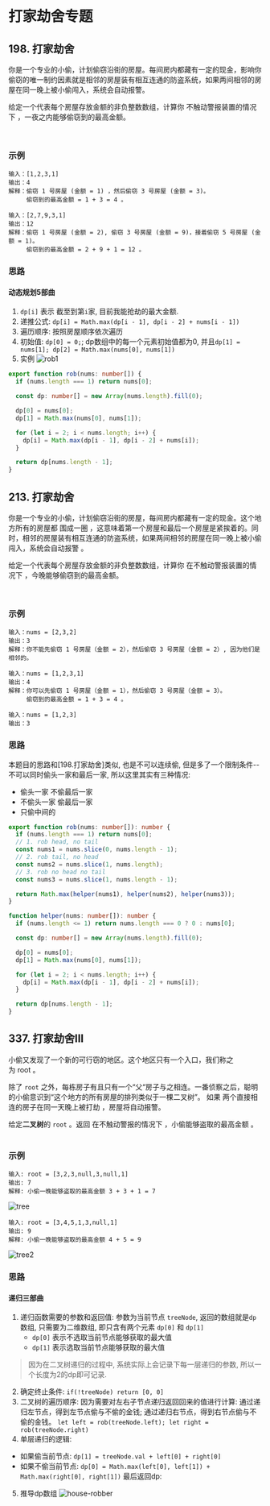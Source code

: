 # 打家劫舍专题


## 198. 打家劫舍

你是一个专业的小偷，计划偷窃沿街的房屋。每间房内都藏有一定的现金，影响你偷窃的唯一制约因素就是相邻的房屋装有相互连通的防盗系统，如果两间相邻的房屋在同一晚上被小偷闯入，系统会自动报警。

给定一个代表每个房屋存放金额的非负整数数组，计算你 不触动警报装置的情况下 ，一夜之内能够偷窃到的最高金额。

 

### 示例

```
输入：[1,2,3,1]
输出：4
解释：偷窃 1 号房屋 (金额 = 1) ，然后偷窃 3 号房屋 (金额 = 3)。
     偷窃到的最高金额 = 1 + 3 = 4 。
```

```
输入：[2,7,9,3,1]
输出：12
解释：偷窃 1 号房屋 (金额 = 2), 偷窃 3 号房屋 (金额 = 9)，接着偷窃 5 号房屋 (金额 = 1)。
     偷窃到的最高金额 = 2 + 9 + 1 = 12 。
```

### 思路 

#### 动态规划5部曲 

1. `dp[i]` 表示 截至到第`i`家, 目前我能抢劫的最大金额. 
2. 递推公式: `dp[i] = Math.max(dp[i - 1], dp[i - 2] + nums[i - 1])`
3. 遍历顺序: 按照房屋顺序依次遍历 
4. 初始值: `dp[0] = 0;`; dp数组中的每一个元素初始值都为0, 并且`dp[1] = nums[1]; dp[2] = Math.max(nums[0], nums[1])`
5. 实例 
    ![rob1](/static/img/dp/rob-1.jpg)


```typescript
export function rob(nums: number[]) {
  if (nums.length === 1) return nums[0];

  const dp: number[] = new Array(nums.length).fill(0);

  dp[0] = nums[0];
  dp[1] = Math.max(nums[0], nums[1]);

  for (let i = 2; i < nums.length; i++) {
    dp[i] = Math.max(dp[i - 1], dp[i - 2] + nums[i]);
  }

  return dp[nums.length - 1];
}
```

## 213. 打家劫舍

你是一个专业的小偷，计划偷窃沿街的房屋，每间房内都藏有一定的现金。这个地方所有的房屋都 围成一圈 ，这意味着第一个房屋和最后一个房屋是紧挨着的。同时，相邻的房屋装有相互连通的防盗系统，如果两间相邻的房屋在同一晚上被小偷闯入，系统会自动报警 。

给定一个代表每个房屋存放金额的非负整数数组，计算你 在不触动警报装置的情况下 ，今晚能够偷窃到的最高金额。

 

### 示例

```
输入：nums = [2,3,2]
输出：3
解释：你不能先偷窃 1 号房屋（金额 = 2），然后偷窃 3 号房屋（金额 = 2）, 因为他们是相邻的。
```
```
输入：nums = [1,2,3,1]
输出：4
解释：你可以先偷窃 1 号房屋（金额 = 1），然后偷窃 3 号房屋（金额 = 3）。
     偷窃到的最高金额 = 1 + 3 = 4 。
```

```
输入：nums = [1,2,3]
输出：3
```

### 思路 

本题目的思路和[198.打家劫舍]类似, 也是不可以连续偷, 但是多了一个限制条件--不可以同时偷头一家和最后一家, 所以这里其实有三种情况:
* 偷头一家 不偷最后一家
* 不偷头一家 偷最后一家
* 只偷中间的

```typescript
export function rob(nums: number[]): number {
  if (nums.length === 1) return nums[0];
  // 1. rob head, no tail
  const nums1 = nums.slice(0, nums.length - 1);
  // 2. rob tail, no head 
  const nums2 = nums.slice(1, nums.length);
  // 3. rob no head no tail
  const nums3 = nums.slice(1, nums.length - 1);

  return Math.max(helper(nums1), helper(nums2), helper(nums3));
}

function helper(nums: number[]): number {
  if (nums.length <= 1) return nums.length === 0 ? 0 : nums[0];

  const dp: number[] = new Array(nums.length).fill(0);

  dp[0] = nums[0];
  dp[1] = Math.max(nums[0], nums[1]);

  for (let i = 2; i < nums.length; i++) {
    dp[i] = Math.max(dp[i - 1], dp[i - 2] + nums[i]);
  }

  return dp[nums.length - 1];
}
```

## 337. 打家劫舍III

小偷又发现了一个新的可行窃的地区。这个地区只有一个入口，我们称之为 root 。

除了 `root` 之外，每栋房子有且只有一个“父“房子与之相连。一番侦察之后，聪明的小偷意识到“这个地方的所有房屋的排列类似于一棵二叉树”。 如果 两个直接相连的房子在同一天晚上被打劫 ，房屋将自动报警。

给定**二叉树**的 `root` 。返回 在不触动警报的情况下 ，小偷能够盗取的最高金额 。
 

### 示例
```
输入: root = [3,2,3,null,3,null,1]
输出: 7 
解释: 小偷一晚能够盗取的最高金额 3 + 3 + 1 = 7
```
![tree](/static/img/dp/rob3-tree.jpg)

```
输入: root = [3,4,5,1,3,null,1]
输出: 9
解释: 小偷一晚能够盗取的最高金额 4 + 5 = 9
```
![tree2](/static/img/dp/rob3-tree2.jpg)

### 思路 
#### 递归三部曲 
1. 递归函数需要的参数和返回值: 参数为当前节点 `treeNode`, 返回的数组就是`dp`数组, 只需要为二维数组, 即只含有两个元素 `dp[0]` 和 `dp[1]`
    * `dp[0]` 表示不选取当前节点能够获取的最大值    
    * `dp[1]` 表示选取当前节点能够获取的最大值
  > 因为在二叉树递归的过程中, 系统实际上会记录下每一层递归的参数, 所以一个长度为2的dp即可记录.
2. 确定终止条件: `if(!treeNode) return [0, 0]`
3. 二叉树的遍历顺序: 因为需要对左右子节点递归返回回来的值进行计算: 通过递归左节点，得到左节点偷与不偷的金钱; 通过递归右节点，得到右节点偷与不偷的金钱。
`let left = rob(treeNode.left); let right = rob(treeNode.right)`
4. 单层递归的逻辑: 
  * 如果偷当前节点: `dp[1] = treeNode.val + left[0] + right[0]`
  * 如果不偷当前节点: `dp[0] = Math.max(left[0], left[1]) + Math.max(right[0], right[1])`
  最后返回dp:
5. 推导dp数组
  ![house-robber](/static/img/dp/337.jpg)